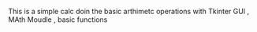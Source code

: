 This is a simple calc doin the basic arthimetc operations with Tkinter GUI , MAth Moudle , basic functions 

